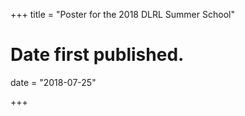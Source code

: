 +++
title = "Poster for the 2018 DLRL Summer School"

# Date first published.
date = "2018-07-25"


+++






